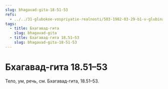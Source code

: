 ```yaml
---
slug: bhagavad-gita-18-51-53
refs:
  - ../../31-glubokoe-vospriyatie-realnosti/503-1982-03-29-b1-v-glubinah-realnosti-prebyvayut-vrindavan-i-soznanie-krishny.md
tags:
  - title: Бхагавад-гита
    slug: bhagavad-gita
  - title: Бхагавад-гита 18.51–53
    slug: bhagavad-gita-18-51-53
---
```


# Бхагавад-гита 18.51–53

Тело, ум, речь, см. Бхагавад-гита, 18.51–53.
